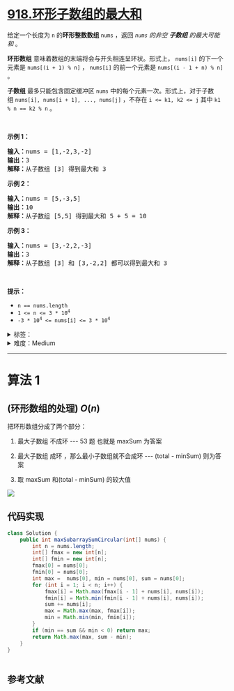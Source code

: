 # [918.环形子数组的最大和](https://leetcode.cn/problems/maximum-sum-circular-subarray/)

<p>给定一个长度为 <code>n</code> 的<strong>环形整数数组</strong>&nbsp;<code>nums</code>&nbsp;，返回<em>&nbsp;<code>nums</code>&nbsp;的非空 <strong>子数组</strong> 的最大可能和&nbsp;</em>。</p>

<p><strong>环形数组</strong><em>&nbsp;</em>意味着数组的末端将会与开头相连呈环状。形式上， <code>nums[i]</code> 的下一个元素是 <code>nums[(i + 1) % n]</code> ， <code>nums[i]</code>&nbsp;的前一个元素是 <code>nums[(i - 1 + n) % n]</code> 。</p>

<p><strong>子数组</strong> 最多只能包含固定缓冲区&nbsp;<code>nums</code>&nbsp;中的每个元素一次。形式上，对于子数组&nbsp;<code>nums[i], nums[i + 1], ..., nums[j]</code>&nbsp;，不存在&nbsp;<code>i &lt;= k1, k2 &lt;= j</code>&nbsp;其中&nbsp;<code>k1 % n == k2 % n</code>&nbsp;。</p>

<p>&nbsp;</p>

<p><strong>示例 1：</strong></p>

<pre>
<strong>输入：</strong>nums = [1,-2,3,-2]
<strong>输出：</strong>3
<strong>解释：</strong>从子数组 [3] 得到最大和 3
</pre>

<p><strong>示例 2：</strong></p>

<pre>
<strong>输入：</strong>nums = [5,-3,5]
<strong>输出：</strong>10
<strong>解释：</strong>从子数组 [5,5] 得到最大和 5 + 5 = 10
</pre>

<p><strong>示例 3：</strong></p>

<pre>
<strong>输入：</strong>nums = [3,-2,2,-3]
<strong>输出：</strong>3
<strong>解释：</strong>从子数组 [3] 和 [3,-2,2] 都可以得到最大和 3
</pre>

<p>&nbsp;</p>

<p><strong>提示：</strong></p>

<ul>
	<li><code>n == nums.length</code></li>
	<li><code>1 &lt;= n &lt;= 3 * 10<sup>4</sup></code></li>
	<li><code>-3 * 10<sup>4</sup>&nbsp;&lt;= nums[i] &lt;= 3 * 10<sup>4</sup></code>​​​​​​​</li>
</ul>

<details>
<summary>标签：</summary>
['队列', '数组', '分治', '动态规划', '单调队列']
</details>

<details>
<summary>难度：Medium</summary>
喜欢：386
</details>

---

# 算法 1

## (环形数组的处理) $O(n)$

把环形数组分成了两个部分：

1. 最大子数组 不成环 --- 53 题 也就是 maxSum 为答案

2. 最大子数组 成环 ，那么最小子数组就不会成环 --- (total - minSum) 则为答案

3. 取 maxSum 和(total - minSum) 的较大值

![](https://muyids.oss-cn-beijing.aliyuncs.com/img/202205051638310.png)

## 代码实现

```java []
class Solution {
    public int maxSubarraySumCircular(int[] nums) {
        int n = nums.length;
        int[] fmax = new int[n];
        int[] fmin = new int[n];
        fmax[0] = nums[0];
        fmin[0] = nums[0];
        int max =  nums[0], min = nums[0], sum = nums[0];
        for (int i = 1; i < n; i++) {
            fmax[i] = Math.max(fmax[i - 1] + nums[i], nums[i]);
            fmin[i] = Math.min(fmin[i - 1] + nums[i], nums[i]);
            sum += nums[i];
            max = Math.max(max, fmax[i]);
            min = Math.min(min, fmin[i]);
        }
        if (min == sum && min < 0) return max;
        return Math.max(max, sum - min);
    }
}
```

```cpp []

```

## 参考文献
